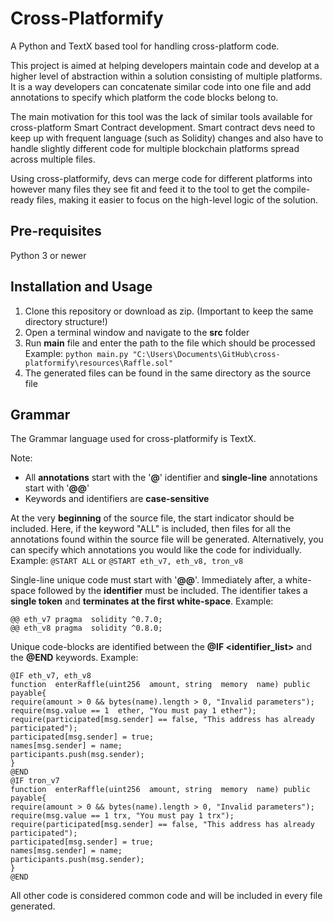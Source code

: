 # Cross-Platformify
A Python and TextX based tool for handling cross-platform code.

This project is aimed at helping developers maintain code and develop at a higher level of abstraction within a solution consisting of multiple platforms. It is a way developers can concatenate similar code into one file and add annotations to specify which platform the code blocks belong to.

The main motivation for this tool was the lack of similar tools available for cross-platform Smart Contract development. Smart contract devs need to keep up with frequent language (such as Solidity) changes and also have to handle slightly different code for multiple blockchain platforms spread across multiple files.

Using cross-platformify, devs can merge code for different platforms into however many files they see fit and feed it to the tool to get the compile-ready files, making it easier to focus on the high-level logic of the solution.

## Pre-requisites

Python 3 or newer


## Installation and Usage

 1. Clone this repository or download as zip. (Important to keep the same directory structure!)
 2. Open a terminal window and navigate to the **src** folder
 3. Run **main** file and enter the path to the file which should be processed
Example: `python main.py "C:\Users\Documents\GitHub\cross-platformify\resources\Raffle.sol"`
 4. The generated files can be found in the same directory as the source file

## Grammar
The Grammar language used for cross-platformify is TextX.

Note:
 - All **annotations** start with the '**@**' identifier and **single-line** annotations start with '**@@**'
 - Keywords and identifiers are **case-sensitive**


At the very **beginning** of the source file, the start indicator should be included. Here, if the keyword "ALL" is included, then files for all the annotations found within the source file will be generated. Alternatively, you can specify which annotations you would like the code for individually.
Example: 
`@START ALL`
or 
`@START eth_v7, eth_v8, tron_v8`

Single-line unique code must start with '**@@**'. Immediately after, a white-space followed by the **identifier** must be included. The identifier takes a **single token** and **terminates at the first white-space**.
Example:

    @@ eth_v7 pragma  solidity ^0.7.0;
    @@ eth_v8 pragma  solidity ^0.8.0;
Unique code-blocks are identified between the **@IF <identifier_list>** and the **@END** keywords.
Example:

    @IF eth_v7, eth_v8
    function  enterRaffle(uint256  amount, string  memory  name) public  payable{
    require(amount > 0 && bytes(name).length > 0, "Invalid parameters");
    require(msg.value == 1  ether, "You must pay 1 ether");
    require(participated[msg.sender] == false, "This address has already participated");
    participated[msg.sender] = true;
    names[msg.sender] = name;
    participants.push(msg.sender);
    }
    @END
    @IF tron_v7
    function  enterRaffle(uint256  amount, string  memory  name) public  payable{
    require(amount > 0 && bytes(name).length > 0, "Invalid parameters");
    require(msg.value == 1 trx, "You must pay 1 trx");
    require(participated[msg.sender] == false, "This address has already participated");
    participated[msg.sender] = true;
    names[msg.sender] = name;
    participants.push(msg.sender);
    }
    @END
All other code is considered common code and will be included in every file generated.
